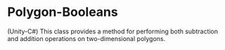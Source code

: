# Polygon-Booleans
(Unity-C#) This class provides a method for performing both subtraction and addition operations on two-dimensional polygons.
